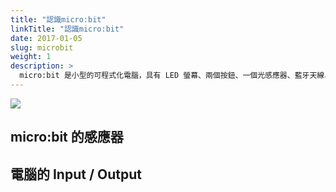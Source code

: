 ```yaml
---
title: "認識micro:bit"
linkTitle: "認識micro:bit"
date: 2017-01-05
slug: microbit
weight: 1
description: >
  micro:bit 是小型的可程式化電腦，具有 LED 螢幕、兩個按鈕、一個光感應器、藍牙天線、加速器、羅盤和更多！ 從跳舞機器人到香蕉鍵盤，micro:bit 有創造驚人專案所需的所有功能 — 可能性無窮無盡！
---
```


![](https://i.imgur.com/bhgX7Ni.jpg)

## micro:bit 的感應器

## 電腦的 Input / Output
